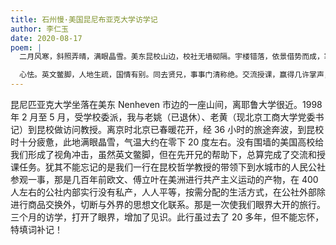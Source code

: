```yaml
---
title: 石州慢·美国昆尼布亚克大学访学记
author: 李仁玉
date: 2020-08-17
poem: |
  二月风寒，斜照弄晴，满眼晶雪。美东昆校山边，校社无墙砌隔。宇楼错落，依景借势而成，寒鸦飞舞澄空澈。犹记离京时，正春花时节。

  心怯。英文鳖脚，人地生疏，国情有别。同去贤兄，事事门清称绝。交流授课，赢得几许掌声，心中长梦访公社。访学悟真经，不费时三月。
---
```


昆尼匹亚克大学坐落在美东 Nenheven 市边的一座山间，离耶鲁大学很近。1998 年 2 月至 5 月，受学校委派，我与老姚（已退休）、老黄（现北京工商大学党委书记）到昆校做访问教授。离京时北京已春暖花开，经 36 小时的旅途奔波，到昆校时十分疲惫，此地满眼晶雪，气温大约在零下 20 度左右。没有围墙的美国高校给我们形成了视角冲击，虽然英文鳖脚，但在先开兄的帮助下，总算完成了交流和授课任务。犹其不能忘记的是我们一行在昆校哲学教授的带领下到水城市的人民公社参观一事，那是几百年前欧文、傅立叶在美洲进行共产主义运动的产物，在 400 人左右的公社内部实行没有私产，人人平等，按需分配的生活方式，在公社外部除进行商品交换外，切断与外界的思想文化联系。那是一次使我们眼界大开的旅行。三个月的访学，打开了眼界，增加了见识。此行虽过去了 20 多年，但不能忘怀，特填词补记！
